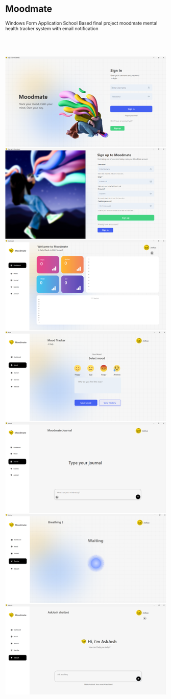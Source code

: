 # Moodmate 
Windows Form Application School Based final project moodmate mental health tracker system with email notification

    
  
<br> 
<br>
<br> 

 


![Step 1](one.png) 
![Step 1](two.png)
![Step 1](three.png)
![Step 1](four.png)
![Step 1](five.png)
![Step 1](six.png)
![Step 1](seven.png)
